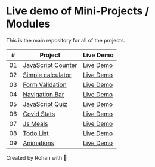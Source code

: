 # Live demo of Mini-Projects / Modules 

This is the main repository for all of the projects.


|  #  | Project                                                                                                                     | Live Demo                                                                         |
| :-: | --------------------------------------------------------------------------------------------------------------------------- | --------------------------------------------------------------------------------- |
| 01  | [JavaScript Counter](https://jscounterbyrohan.netlify.app/)                             | [Live Demo](https://jscounterbyrohan.netlify.app/)               |
| 02  | [Simple calculator](https://jstcalculator.netlify.app)                               | [Live Demo](https://jstcalculator.netlify.app)                |
| 03  | [Form Validation](https://jstformvalidation.netlify.app)                       | [Live Demo](https://jstformvalidation.netlify.app) |
| 04  | [Navigation Bar](https://jstnavigation.netlify.app)                          | [Live Demo](https://jstnavigation.netlify.app)          |
| 05  | [JavaScript Quiz](https://jstquiz.netlify.app)                               | [Live Demo](https://jstquiz.netlify.app)                |
| 06  | [Covid Stats](https://jstcovidstats.netlify.app/)                           | [Live Demo](https://jstcovidstats.netlify.app/)              |
| 07  | [Js Meals](https://jstmeals.netlify.app)                       | [Live Demo](https://jstmeals.netlify.app)            |
| 08  | [Todo List](https://jsttodolist.netlify.app)                                         | [Live Demo](https://jsttodolist.netlify.app)                     |
| 09  | [Animations](https://jstanimations.netlify.app)                                     | [Live Demo](https://jstanimations.netlify.app)

Created by Rohan with 💖
